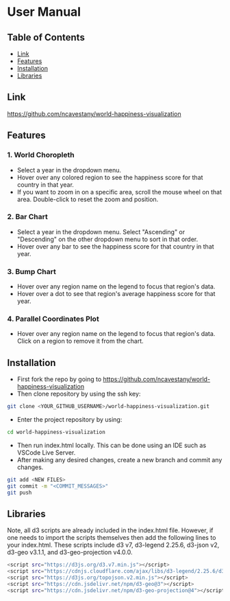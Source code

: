 # User Manual

## Table of Contents

- [Link](#link)
- [Features](#features)
- [Installation](#installation)
- [Libraries](#libraries)

## Link
<a href="[https://github.com/ncavestany/world-happiness-visualization">https://github.com/ncavestany/world-happiness-visualization</a>

## Features
### 1. World Choropleth
- Select a year in the dropdown menu.
- Hover over any colored region to see the happiness score for that country in that year.
- If you want to zoom in on a specific area, scroll the mouse wheel on that area. Double-click to reset the zoom and position.

### 2. Bar Chart
- Select a year in the dropdown menu. Select "Ascending" or "Descending" on the other dropdown menu to sort in that order.
- Hover over any bar to see the happiness score for that country in that year.

### 3. Bump Chart
- Hover over any region name on the legend to focus that region's data.
- Hover over a dot to see that region's average happiness score for that year.

### 4. Parallel Coordinates Plot
- Hover over any region name on the legend to focus that region's data. Click on a region to remove it from the chart.


## Installation
* First fork the repo by going to <a href="[https://github.com/ncavestany/world-happiness-visualization">https://github.com/ncavestany/world-happiness-visualization</a>
* Then clone repository by using the ssh key:
```bash
git clone <YOUR_GITHUB_USERNAME>/world-happiness-visualization.git
```
* Enter the project repository by using:
```bash
cd world-happiness-visualization
```
* Then run index.html locally. This can be done using an IDE such as VSCode Live Server.
* After making any desired changes, create a new branch and commit any changes.
```bash
git add <NEW FILES>
git commit -m "<COMMIT_MESSAGES>"
git push
```


## Libraries
Note, all d3 scripts are already included in the index.html file. However, if one needs to import the scripts themselves then add the following lines to your index.html.
These scripts include d3 v7, d3-legend 2.25.6, d3-json v2, d3-geo v3.1.1, and d3-geo-projection v4.0.0.
```bash
<script src="https://d3js.org/d3.v7.min.js"></script>
<script src="https://cdnjs.cloudflare.com/ajax/libs/d3-legend/2.25.6/d3-legend.min.js"></script>
<script src="https://d3js.org/topojson.v2.min.js"></script>
<script src="https://cdn.jsdelivr.net/npm/d3-geo@3"></script>
<script src="https://cdn.jsdelivr.net/npm/d3-geo-projection@4"></script>
```

